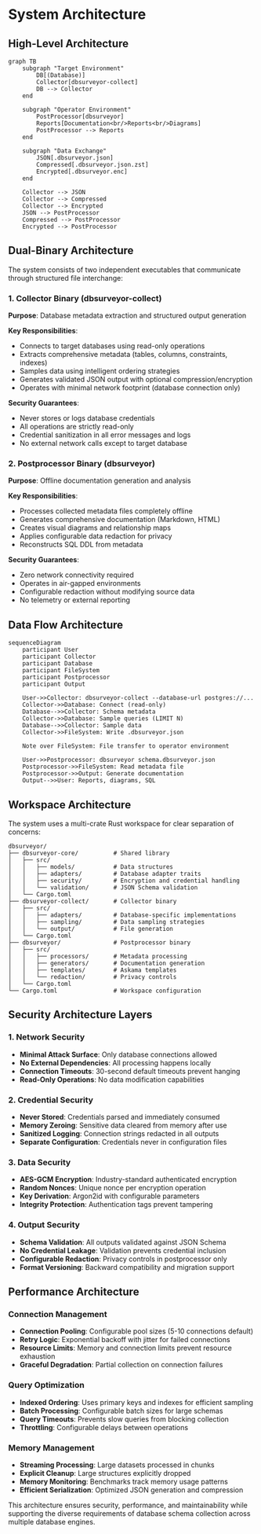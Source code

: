 # System Architecture

## High-Level Architecture

```mermaid
graph TB
    subgraph "Target Environment"
        DB[(Database)]
        Collector[dbsurveyor-collect]
        DB --> Collector
    end

    subgraph "Operator Environment"
        PostProcessor[dbsurveyor]
        Reports[Documentation<br/>Reports<br/>Diagrams]
        PostProcessor --> Reports
    end

    subgraph "Data Exchange"
        JSON[.dbsurveyor.json]
        Compressed[.dbsurveyor.json.zst]
        Encrypted[.dbsurveyor.enc]
    end

    Collector --> JSON
    Collector --> Compressed
    Collector --> Encrypted
    JSON --> PostProcessor
    Compressed --> PostProcessor
    Encrypted --> PostProcessor
```

## Dual-Binary Architecture

The system consists of two independent executables that communicate through structured file interchange:

### 1. Collector Binary (dbsurveyor-collect)

**Purpose**: Database metadata extraction and structured output generation

**Key Responsibilities**:

- Connects to target databases using read-only operations
- Extracts comprehensive metadata (tables, columns, constraints, indexes)
- Samples data using intelligent ordering strategies
- Generates validated JSON output with optional compression/encryption
- Operates with minimal network footprint (database connection only)

**Security Guarantees**:

- Never stores or logs database credentials
- All operations are strictly read-only
- Credential sanitization in all error messages and logs
- No external network calls except to target database

### 2. Postprocessor Binary (dbsurveyor)

**Purpose**: Offline documentation generation and analysis

**Key Responsibilities**:

- Processes collected metadata files completely offline
- Generates comprehensive documentation (Markdown, HTML)
- Creates visual diagrams and relationship maps
- Applies configurable data redaction for privacy
- Reconstructs SQL DDL from metadata

**Security Guarantees**:

- Zero network connectivity required
- Operates in air-gapped environments
- Configurable redaction without modifying source data
- No telemetry or external reporting

## Data Flow Architecture

```mermaid
sequenceDiagram
    participant User
    participant Collector
    participant Database
    participant FileSystem
    participant Postprocessor
    participant Output

    User->>Collector: dbsurveyor-collect --database-url postgres://...
    Collector->>Database: Connect (read-only)
    Database-->>Collector: Schema metadata
    Collector->>Database: Sample queries (LIMIT N)
    Database-->>Collector: Sample data
    Collector->>FileSystem: Write .dbsurveyor.json
    
    Note over FileSystem: File transfer to operator environment
    
    User->>Postprocessor: dbsurveyor schema.dbsurveyor.json
    Postprocessor->>FileSystem: Read metadata file
    Postprocessor->>Output: Generate documentation
    Output-->>User: Reports, diagrams, SQL
```

## Workspace Architecture

The system uses a multi-crate Rust workspace for clear separation of concerns:

```text
dbsurveyor/
├── dbsurveyor-core/          # Shared library
│   ├── src/
│   │   ├── models/           # Data structures
│   │   ├── adapters/         # Database adapter traits
│   │   ├── security/         # Encryption and credential handling
│   │   └── validation/       # JSON Schema validation
│   └── Cargo.toml
├── dbsurveyor-collect/       # Collector binary
│   ├── src/
│   │   ├── adapters/         # Database-specific implementations
│   │   ├── sampling/         # Data sampling strategies
│   │   └── output/           # File generation
│   └── Cargo.toml
├── dbsurveyor/               # Postprocessor binary
│   ├── src/
│   │   ├── processors/       # Metadata processing
│   │   ├── generators/       # Documentation generation
│   │   ├── templates/        # Askama templates
│   │   └── redaction/        # Privacy controls
│   └── Cargo.toml
└── Cargo.toml                # Workspace configuration
```

## Security Architecture Layers

### 1. Network Security

- **Minimal Attack Surface**: Only database connections allowed
- **No External Dependencies**: All processing happens locally
- **Connection Timeouts**: 30-second default timeouts prevent hanging
- **Read-Only Operations**: No data modification capabilities

### 2. Credential Security  

- **Never Stored**: Credentials parsed and immediately consumed
- **Memory Zeroing**: Sensitive data cleared from memory after use
- **Sanitized Logging**: Connection strings redacted in all outputs
- **Separate Configuration**: Credentials never in configuration files

### 3. Data Security

- **AES-GCM Encryption**: Industry-standard authenticated encryption
- **Random Nonces**: Unique nonce per encryption operation
- **Key Derivation**: Argon2id with configurable parameters
- **Integrity Protection**: Authentication tags prevent tampering

### 4. Output Security

- **Schema Validation**: All outputs validated against JSON Schema
- **No Credential Leakage**: Validation prevents credential inclusion
- **Configurable Redaction**: Privacy controls in postprocessor only
- **Format Versioning**: Backward compatibility and migration support

## Performance Architecture

### Connection Management

- **Connection Pooling**: Configurable pool sizes (5-10 connections default)
- **Retry Logic**: Exponential backoff with jitter for failed connections
- **Resource Limits**: Memory and connection limits prevent resource exhaustion
- **Graceful Degradation**: Partial collection on connection failures

### Query Optimization

- **Indexed Ordering**: Uses primary keys and indexes for efficient sampling
- **Batch Processing**: Configurable batch sizes for large schemas
- **Query Timeouts**: Prevents slow queries from blocking collection
- **Throttling**: Configurable delays between operations

### Memory Management

- **Streaming Processing**: Large datasets processed in chunks
- **Explicit Cleanup**: Large structures explicitly dropped
- **Memory Monitoring**: Benchmarks track memory usage patterns
- **Efficient Serialization**: Optimized JSON generation and compression

This architecture ensures security, performance, and maintainability while supporting the diverse requirements of database schema collection across multiple database engines.
